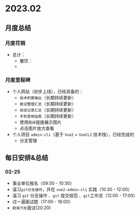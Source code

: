 # 2023.02

## 月度总结

### 月度花销

- 总计：
  - 餐饮：
  - 

### 月度里程碑

- 个人网站（初步上线），已经具备的：
    - `技术积累输出`（长期持续更新）
    - `面试整理汇总`（长期持续更新）
    - `阅读记录汇总`（长期持续更新）
    - `手机使用指南`（长期持续更新）
    - 使用`图床`链接展示图片
    - 点击图片放大查看
- 个人项目 `admin-cli`（基于 `Vue2` + `VueCLI` 技术栈），已经完成的
  - 分支管理

## 每日安排&总结

### 02-25

- 事业单位报名（09:30 - 10:30）
- 温习`git分支操作`，并在 `vue2-admin-cli` 实践（10:30 - 12:00）
- 温习 `git` 分支操作 、`git` 提交规范 、`git`工作流（12:00 - 17:00）
- 过一遍面试题（17:00 - 18:00）
- `蔚来汽车`面试(20:20)


<!-- 登录与权限（12:00） -->